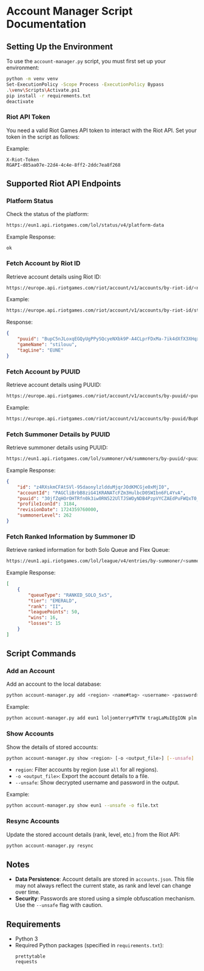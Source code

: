 
# Account Manager Script Documentation

## Setting Up the Environment

To use the `account-manager.py` script, you must first set up your environment:

```bash
python -m venv venv
Set-ExecutionPolicy -Scope Process -ExecutionPolicy Bypass
.\venv\Scripts\Activate.ps1
pip install -r requirements.txt
deactivate
```

### Riot API Token
You need a valid Riot Games API token to interact with the Riot API. Set your token in the script as follows:

Example:
```
X-Riot-Token
RGAPI-d85aa07e-22d4-4c4e-8ff2-2ddc7ea8f268
```

## Supported Riot API Endpoints

### Platform Status
Check the status of the platform:
```bash
https://eun1.api.riotgames.com/lol/status/v4/platform-data
```
Example Response:
```
ok
```

### Fetch Account by Riot ID
Retrieve account details using Riot ID:
```bash
https://europe.api.riotgames.com/riot/account/v1/accounts/by-riot-id/<name>/<tag>
```
Example:
```bash
https://europe.api.riotgames.com/riot/account/v1/accounts/by-riot-id/stilouu/EUNE
```
Response:
```json
{
    "puuid": "BupC5nJLoxqEGQyUgPPySQcyeNXbk9P-A4CLprFDxMa-7ik4dXfX3XHqx97UvtEz8CFiNrExp2tA6Q",
    "gameName": "stilouu",
    "tagLine": "EUNE"
}
```

### Fetch Account by PUUID
Retrieve account details using PUUID:
```bash
https://europe.api.riotgames.com/riot/account/v1/accounts/by-puuid/<puuid>
```
Example:
```bash
https://europe.api.riotgames.com/riot/account/v1/accounts/by-puuid/BupC5nJLoxqEGQyUgPPySQcyeNXbk9P-A4CLprFDxMa-7ik4dXfX3XHqx97UvtEz8CFiNrExp2tA6Q
```

### Fetch Summoner Details by PUUID
Retrieve summoner details using PUUID:
```bash
https://eun1.api.riotgames.com/lol/summoner/v4/summoners/by-puuid/<puuid>
```
Example Response:
```json
{
    "id": "z4RXskmCFAtSVl-95daonylzldduMjqrJOdKMCGje0xMjI0",
    "accountId": "PAGCliBrbB8ziG41KRANATcFZm3HulbcD0SWIbn6FL4YvA",
    "puuid": "30jfZqHOrOHTRfn0k3iw0RN522UlTJSWOyNDB4PzpVYCZAEdPuFWQxT0_agR9jLI55h3MdACD76aiA",
    "profileIconId": 3184,
    "revisionDate": 1724359760000,
    "summonerLevel": 262
}
```

### Fetch Ranked Information by Summoner ID
Retrieve ranked information for both Solo Queue and Flex Queue:
```bash
https://eun1.api.riotgames.com/lol/league/v4/entries/by-summoner/<summoner_id>
```
Example Response:
```json
[
    {
        "queueType": "RANKED_SOLO_5x5",
        "tier": "EMERALD",
        "rank": "II",
        "leaguePoints": 50,
        "wins": 16,
        "losses": 15
    }
]
```

## Script Commands

### Add an Account
Add an account to the local database:
```bash
python account-manager.py add <region> <name#tag> <username> <password>
```
Example:
```bash
python account-manager.py add eun1 loljomterry#TVTW tragLaMuIEgION plm
```

### Show Accounts
Show the details of stored accounts:
```bash
python account-manager.py show <region> [-o <output_file>] [--unsafe]
```
- `region`: Filter accounts by region (use `all` for all regions).
- `-o <output_file>`: Export the account details to a file.
- `--unsafe`: Show decrypted username and password in the output.

Example:
```bash
python account-manager.py show eun1 --unsafe -o file.txt
```

### Resync Accounts
Update the stored account details (rank, level, etc.) from the Riot API:
```bash
python account-manager.py resync
```

## Notes
- **Data Persistence**: Account details are stored in `accounts.json`. This file may not always reflect the current state, as rank and level can change over time.
- **Security**: Passwords are stored using a simple obfuscation mechanism. Use the `--unsafe` flag with caution.

## Requirements
- Python 3
- Required Python packages (specified in `requirements.txt`):
  ```
  prettytable
  requests
  ```
